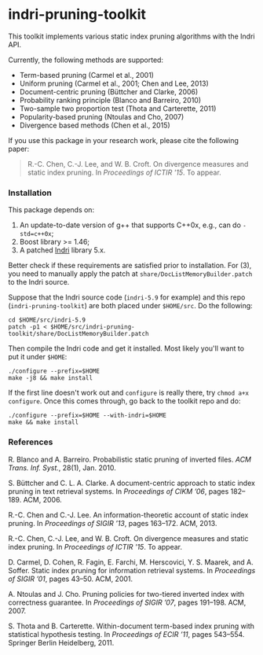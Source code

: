 indri-pruning-toolkit
====================

This toolkit implements various static index pruning algorithms with the Indri API.  

Currently, the following methods are supported:
- Term-based pruning (Carmel et al., 2001)
- Uniform pruning (Carmel et al., 2001; Chen and Lee, 2013)
- Document-centric pruning (Büttcher and Clarke, 2006)
- Probability ranking principle (Blanco and Barreiro, 2010)
- Two-sample two proportion test (Thota and Carterette, 2011)
- Popularity-based pruning (Ntoulas and Cho, 2007)
- Divergence based methods (Chen et al., 2015)

If you use this package in your research work, please cite the following paper:

> R.-C. Chen, C.-J. Lee, and W. B. Croft. On divergence measures and static index pruning. 
> In *Proceedings of ICTIR '15*. To appear.

### Installation ###

This package depends on:

1. An update-to-date version of g++ that supports C++0x, e.g., can do `-std=c++0x`;
2. Boost library >= 1.46;
3. A patched [Indri] library 5.x.

Better check if these requirements are satisfied prior to installation.  For
(3), you need to manually apply the patch at `share/DocListMemoryBuilder.patch`
to the Indri source.  

Suppose that the Indri source code (`indri-5.9` for example) and this repo
(`indri-pruning-toolkit`) are both placed under `$HOME/src`.  Do the following:

    cd $HOME/src/indri-5.9
    patch -p1 < $HOME/src/indri-pruning-toolkit/share/DocListMemoryBuilder.patch

Then compile the Indri code and get it installed.  Most likely you'll want to
put it under `$HOME`:

    ./configure --prefix=$HOME
    make -j8 && make install

If the first line doesn't work out and `configure` is really there, try `chmod
a+x configure`.  Once this comes through, go back to the toolkit repo and do:

    ./configure --prefix=$HOME --with-indri=$HOME
    make && make install


[Indri]: http://www.lemurproject.org/indri.php

### References ###

R. Blanco and A. Barreiro. Probabilistic static pruning of inverted files. *ACM
Trans. Inf. Syst.*, 28(1), Jan. 2010.

S. Büttcher and C. L. A. Clarke. A document-centric approach to static index
pruning in text retrieval systems. In *Proceedings of CIKM ’06*, pages 182–189.
ACM, 2006.

R.-C. Chen and C.-J. Lee. An information-theoretic account of static index
pruning.  In *Proceedings of SIGIR ’13*, pages 163–172. ACM, 2013.

R.-C. Chen, C.-J. Lee, and W. B. Croft. On divergence measures and static index
pruning. In *Proceedings of ICTIR '15*. To appear.

D. Carmel, D. Cohen, R. Fagin, E. Farchi, M. Herscovici, Y. S. Maarek, and A.
Soffer. Static index pruning for information retrieval systems. In *Proceedings
of SIGIR ’01*, pages 43–50. ACM, 2001.

A. Ntoulas and J. Cho. Pruning policies for two-tiered inverted index with
correctness guarantee. In *Proceedings of SIGIR ’07*, pages 191–198. ACM, 2007.

S. Thota and B. Carterette. Within-document term-based index pruning with
statistical hypothesis testing. In *Proceedings of ECIR ’11*, pages 543–554.
Springer Berlin Heidelberg, 2011.


